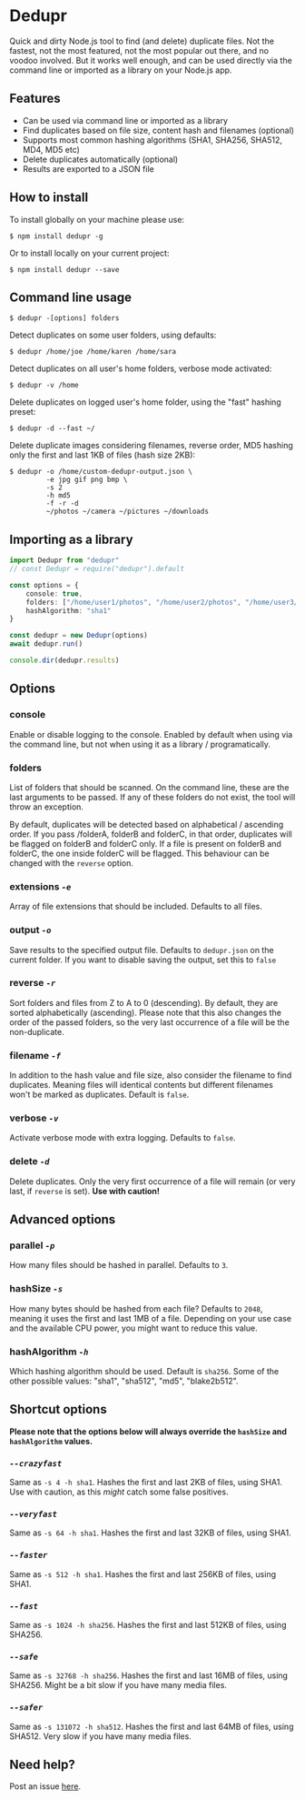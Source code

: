 # Dedupr

Quick and dirty Node.js tool to find (and delete) duplicate files. Not the fastest, not the most featured, not the most popular out there, and no voodoo involved. But it works well enough, and can be used directly via the command line or imported as a library on your Node.js app.

## Features

-   Can be used via command line or imported as a library
-   Find duplicates based on file size, content hash and filenames (optional)
-   Supports most common hashing algorithms (SHA1, SHA256, SHA512, MD4, MD5 etc)
-   Delete duplicates automatically (optional)
-   Results are exported to a JSON file

## How to install

To install globally on your machine please use:

    $ npm install dedupr -g

Or to install locally on your current project:

    $ npm install dedupr --save

## Command line usage

    $ dedupr -[options] folders

Detect duplicates on some user folders, using defaults:

    $ dedupr /home/joe /home/karen /home/sara

Detect duplicates on all user's home folders, verbose mode activated:

    $ dedupr -v /home

Delete duplicates on logged user's home folder, using the "fast" hashing preset:

    $ dedupr -d --fast ~/

Delete duplicate images considering filenames, reverse order, MD5 hashing only the first and last 1KB of files (hash size 2KB):

    $ dedupr -o /home/custom-dedupr-output.json \
             -e jpg gif png bmp \
             -s 2
             -h md5
             -f -r -d
             ~/photos ~/camera ~/pictures ~/downloads

## Importing as a library

```typescript
import Dedupr from "dedupr"
// const Dedupr = require("dedupr").default

const options = {
    console: true,
    folders: ["/home/user1/photos", "/home/user2/photos", "/home/user3/photos"],
    hashAlgorithm: "sha1"
}

const dedupr = new Dedupr(options)
await dedupr.run()

console.dir(dedupr.results)
```

## Options

### console

Enable or disable logging to the console. Enabled by default when using via the command line, but not when using it as a library / programatically.

### folders

List of folders that should be scanned. On the command line, these are the last arguments to be passed. If any of these folders do not exist, the tool will throw an exception.

By default, duplicates will be detected based on alphabetical / ascending order. If you pass /folderA, folderB and folderC, in that order, duplicates will be flagged on folderB and folderC only. If a file is present on folderB and folderC, the one inside folderC will be flagged. This behaviour can be changed with the `reverse` option.

### extensions _`-e`_

Array of file extensions that should be included. Defaults to all files.

### output _`-o`_

Save results to the specified output file. Defaults to `dedupr.json` on the current folder. If you want to disable saving the output, set this to `false`

### reverse _`-r`_

Sort folders and files from Z to A to 0 (descending). By default, they are sorted alphabetically (ascending). Please note that this also changes the order of the passed folders, so the very last occurrence of a file will be the non-duplicate.

### filename _`-f`_

In addition to the hash value and file size, also consider the filename to find duplicates. Meaning files will identical contents but different filenames won't be marked as duplicates. Default is `false`.

### verbose _`-v`_

Activate verbose mode with extra logging. Defaults to `false`.

### delete _`-d`_

Delete duplicates. Only the very first occurrence of a file will remain (or very last, if `reverse` is set). **Use with caution!**

## Advanced options

### parallel _`-p`_

How many files should be hashed in parallel. Defaults to `3`.

### hashSize _`-s`_

How many bytes should be hashed from each file? Defaults to `2048`, meaning it uses the first and last 1MB of a file. Depending on your use case and the available CPU power, you might want to reduce this value.

### hashAlgorithm _`-h`_

Which hashing algorithm should be used. Default is `sha256`. Some of the other possible values: "sha1", "sha512", "md5", "blake2b512".

## Shortcut options

**Please note that the options below will always override the `hashSize` and `hashAlgorithm` values.**

### _`--crazyfast`_

Same as `-s 4 -h sha1`. Hashes the first and last 2KB of files, using SHA1. Use with caution, as this _might_ catch some false positives.

### _`--veryfast`_

Same as `-s 64 -h sha1`. Hashes the first and last 32KB of files, using SHA1.

### _`--faster`_

Same as `-s 512 -h sha1`. Hashes the first and last 256KB of files, using SHA1.

### _`--fast`_

Same as `-s 1024 -h sha256`. Hashes the first and last 512KB of files, using SHA256.

### _`--safe`_

Same as `-s 32768 -h sha256`. Hashes the first and last 16MB of files, using SHA256. Might be a bit slow if you have many media files.

### _`--safer`_

Same as `-s 131072 -h sha512`. Hashes the first and last 64MB of files, using SHA512. Very slow if you have many media files.

## Need help?

Post an issue [here](https://github.com/igoramadas/dedupr/issues).
